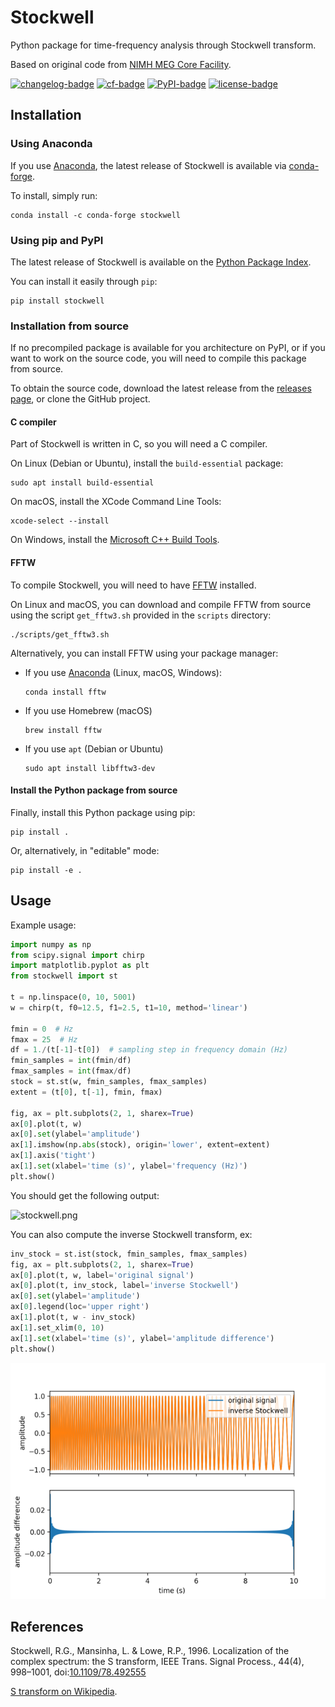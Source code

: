 # Stockwell

Python package for time-frequency analysis through Stockwell transform.

Based on original code from [NIMH MEG Core Facility].

[![changelog-badge]][changelog-link]
[![cf-badge]][cf-link]
[![PyPI-badge]][PyPI-link]
[![license-badge]][license-link]

## Installation

### Using Anaconda

If you use [Anaconda], the latest release of Stockwell is available via
[conda-forge][cf-link].

To install, simply run:

    conda install -c conda-forge stockwell

### Using pip and PyPI

The latest release of Stockwell is available on the
[Python Package Index][PyPI-link].

You can install it easily through `pip`:

    pip install stockwell

### Installation from source

If no precompiled package is available for you architecture on PyPI, or if you
want to work on the source code, you will need to compile this package from
source.

To obtain the source code, download the latest release from the
[releases page][releases-link], or clone the GitHub project.

#### C compiler

Part of Stockwell is written in C, so you will need a C compiler.

On Linux (Debian or Ubuntu), install the `build-essential` package:

    sudo apt install build-essential

On macOS, install the XCode Command Line Tools:

    xcode-select --install

On Windows, install the [Microsoft C++ Build Tools].

#### FFTW

To compile Stockwell, you will need to have [FFTW]
installed.

On Linux and macOS, you can download and compile FFTW from source using
the script `get_fftw3.sh` provided in the `scripts` directory:

    ./scripts/get_fftw3.sh

Alternatively, you can install FFTW using your package manager:

- If you use [Anaconda]&nbsp;(Linux, macOS, Windows):

      conda install fftw

- If you use Homebrew (macOS)

      brew install fftw

- If you use `apt` (Debian or Ubuntu)

      sudo apt install libfftw3-dev

#### Install the Python package from source

Finally, install this Python package using pip:

    pip install .

Or, alternatively, in "editable" mode:

    pip install -e .

## Usage

Example usage:

```python
import numpy as np
from scipy.signal import chirp
import matplotlib.pyplot as plt
from stockwell import st

t = np.linspace(0, 10, 5001)
w = chirp(t, f0=12.5, f1=2.5, t1=10, method='linear')

fmin = 0  # Hz
fmax = 25  # Hz
df = 1./(t[-1]-t[0])  # sampling step in frequency domain (Hz)
fmin_samples = int(fmin/df)
fmax_samples = int(fmax/df)
stock = st.st(w, fmin_samples, fmax_samples)
extent = (t[0], t[-1], fmin, fmax)

fig, ax = plt.subplots(2, 1, sharex=True)
ax[0].plot(t, w)
ax[0].set(ylabel='amplitude')
ax[1].imshow(np.abs(stock), origin='lower', extent=extent)
ax[1].axis('tight')
ax[1].set(xlabel='time (s)', ylabel='frequency (Hz)')
plt.show()
```
You should get the following output:

![stockwell.png](stockwell.png)

You can also compute the inverse Stockwell transform, ex:

```python
inv_stock = st.ist(stock, fmin_samples, fmax_samples)
fig, ax = plt.subplots(2, 1, sharex=True)
ax[0].plot(t, w, label='original signal')
ax[0].plot(t, inv_stock, label='inverse Stockwell')
ax[0].set(ylabel='amplitude')
ax[0].legend(loc='upper right')
ax[1].plot(t, w - inv_stock)
ax[1].set_xlim(0, 10)
ax[1].set(xlabel='time (s)', ylabel='amplitude difference')
plt.show()
```
![inv_stockwell.png](inv_stockwell.png)

## References

Stockwell, R.G., Mansinha, L. & Lowe, R.P., 1996. Localization of the complex
spectrum: the S transform, IEEE Trans. Signal Process., 44(4), 998–1001,
doi:[10.1109/78.492555](https://doi.org/10.1109/78.492555)

[S transform on Wikipedia].

[NIMH MEG Core Facility]: https://kurage.nimh.nih.gov/meglab/Meg/Stockwell

[changelog-badge]: https://img.shields.io/badge/Changelog-136CB6.svg
[changelog-link]: https://github.com/claudiodsf/stockwell/blob/main/CHANGELOG.md
[cf-badge]: http://img.shields.io/conda/vn/conda-forge/stockwell.svg
[cf-link]: https://anaconda.org/conda-forge/stockwell
[PyPI-badge]: http://img.shields.io/pypi/v/stockwell.svg
[PyPI-link]: https://pypi.python.org/pypi/stockwell
[license-badge]: https://img.shields.io/badge/license-GPLv3-green
[license-link]: https://www.gnu.org/licenses/gpl-3.0.html
[releases-link]: https://github.com/claudiodsf/stockwell/releases

[Anaconda]: https://www.anaconda.com/products/individual
[Microsoft C++ Build Tools]:
https://visualstudio.microsoft.com/visual-cpp-build-tools
[FFTW]: http://www.fftw.org
[S transform on Wikipedia]: https://en.wikipedia.org/wiki/S_transform